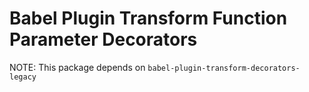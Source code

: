 # Babel Plugin Transform Function Parameter Decorators

NOTE: This package depends on `babel-plugin-transform-decorators-legacy`